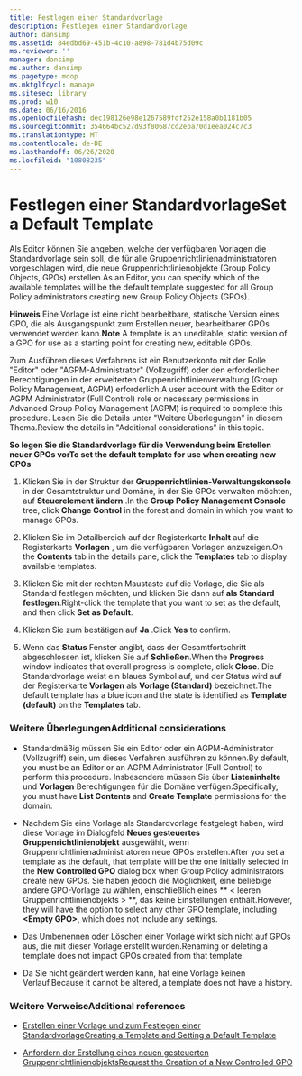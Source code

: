```yaml
---
title: Festlegen einer Standardvorlage
description: Festlegen einer Standardvorlage
author: dansimp
ms.assetid: 84edbd69-451b-4c10-a898-781d4b75d09c
ms.reviewer: ''
manager: dansimp
ms.author: dansimp
ms.pagetype: mdop
ms.mktglfcycl: manage
ms.sitesec: library
ms.prod: w10
ms.date: 06/16/2016
ms.openlocfilehash: dec198126e98e1267589fdf252e158a0b1181b05
ms.sourcegitcommit: 354664bc527d93f80687cd2eba70d1eea024c7c3
ms.translationtype: MT
ms.contentlocale: de-DE
ms.lasthandoff: 06/26/2020
ms.locfileid: "10808235"
---
```

# <span data-ttu-id="f7cb0-103">Festlegen einer Standardvorlage</span><span class="sxs-lookup"><span data-stu-id="f7cb0-103">Set a Default Template</span></span>


<span data-ttu-id="f7cb0-104">Als Editor können Sie angeben, welche der verfügbaren Vorlagen die Standardvorlage sein soll, die für alle Gruppenrichtlinienadministratoren vorgeschlagen wird, die neue Gruppenrichtlinienobjekte (Group Policy Objects, GPOs) erstellen.</span><span class="sxs-lookup"><span data-stu-id="f7cb0-104">As an Editor, you can specify which of the available templates will be the default template suggested for all Group Policy administrators creating new Group Policy Objects (GPOs).</span></span>

<span data-ttu-id="f7cb0-105">**Hinweis**  Eine Vorlage ist eine nicht bearbeitbare, statische Version eines GPO, die als Ausgangspunkt zum Erstellen neuer, bearbeitbarer GPOs verwendet werden kann.</span><span class="sxs-lookup"><span data-stu-id="f7cb0-105">**Note** A template is an uneditable, static version of a GPO for use as a starting point for creating new, editable GPOs.</span></span>

 

<span data-ttu-id="f7cb0-106">Zum Ausführen dieses Verfahrens ist ein Benutzerkonto mit der Rolle "Editor" oder "AGPM-Administrator" (Vollzugriff) oder den erforderlichen Berechtigungen in der erweiterten Gruppenrichtlinienverwaltung (Group Policy Management, AGPM) erforderlich.</span><span class="sxs-lookup"><span data-stu-id="f7cb0-106">A user account with the Editor or AGPM Administrator (Full Control) role or necessary permissions in Advanced Group Policy Management (AGPM) is required to complete this procedure.</span></span> <span data-ttu-id="f7cb0-107">Lesen Sie die Details unter "Weitere Überlegungen" in diesem Thema.</span><span class="sxs-lookup"><span data-stu-id="f7cb0-107">Review the details in "Additional considerations" in this topic.</span></span>

**<span data-ttu-id="f7cb0-108">So legen Sie die Standardvorlage für die Verwendung beim Erstellen neuer GPOs vor</span><span class="sxs-lookup"><span data-stu-id="f7cb0-108">To set the default template for use when creating new GPOs</span></span>**

1.  <span data-ttu-id="f7cb0-109">Klicken Sie in der Struktur der **Gruppenrichtlinien-Verwaltungskonsole** in der Gesamtstruktur und Domäne, in der Sie GPOs verwalten möchten, auf **Steuerelement ändern** .</span><span class="sxs-lookup"><span data-stu-id="f7cb0-109">In the **Group Policy Management Console** tree, click **Change Control** in the forest and domain in which you want to manage GPOs.</span></span>

2.  <span data-ttu-id="f7cb0-110">Klicken Sie im Detailbereich auf der Registerkarte **Inhalt** auf die Registerkarte **Vorlagen** , um die verfügbaren Vorlagen anzuzeigen.</span><span class="sxs-lookup"><span data-stu-id="f7cb0-110">On the **Contents** tab in the details pane, click the **Templates** tab to display available templates.</span></span>

3.  <span data-ttu-id="f7cb0-111">Klicken Sie mit der rechten Maustaste auf die Vorlage, die Sie als Standard festlegen möchten, und klicken Sie dann auf **als Standard festlegen**.</span><span class="sxs-lookup"><span data-stu-id="f7cb0-111">Right-click the template that you want to set as the default, and then click **Set as Default**.</span></span>

4.  <span data-ttu-id="f7cb0-112">Klicken Sie zum bestätigen auf **Ja** .</span><span class="sxs-lookup"><span data-stu-id="f7cb0-112">Click **Yes** to confirm.</span></span>

5.  <span data-ttu-id="f7cb0-113">Wenn das **Status** Fenster angibt, dass der Gesamtfortschritt abgeschlossen ist, klicken Sie auf **Schließen**.</span><span class="sxs-lookup"><span data-stu-id="f7cb0-113">When the **Progress** window indicates that overall progress is complete, click **Close**.</span></span> <span data-ttu-id="f7cb0-114">Die Standardvorlage weist ein blaues Symbol auf, und der Status wird auf der Registerkarte **Vorlagen** als **Vorlage (Standard)** bezeichnet.</span><span class="sxs-lookup"><span data-stu-id="f7cb0-114">The default template has a blue icon and the state is identified as **Template (default)** on the **Templates** tab.</span></span>

### <span data-ttu-id="f7cb0-115">Weitere Überlegungen</span><span class="sxs-lookup"><span data-stu-id="f7cb0-115">Additional considerations</span></span>

-   <span data-ttu-id="f7cb0-116">Standardmäßig müssen Sie ein Editor oder ein AGPM-Administrator (Vollzugriff) sein, um dieses Verfahren ausführen zu können.</span><span class="sxs-lookup"><span data-stu-id="f7cb0-116">By default, you must be an Editor or an AGPM Administrator (Full Control) to perform this procedure.</span></span> <span data-ttu-id="f7cb0-117">Insbesondere müssen Sie über **Listeninhalte** und **Vorlagen** Berechtigungen für die Domäne verfügen.</span><span class="sxs-lookup"><span data-stu-id="f7cb0-117">Specifically, you must have **List Contents** and **Create Template** permissions for the domain.</span></span>

-   <span data-ttu-id="f7cb0-118">Nachdem Sie eine Vorlage als Standardvorlage festgelegt haben, wird diese Vorlage im Dialogfeld **Neues gesteuertes Gruppenrichtlinienobjekt** ausgewählt, wenn Gruppenrichtlinienadministratoren neue GPOs erstellen.</span><span class="sxs-lookup"><span data-stu-id="f7cb0-118">After you set a template as the default, that template will be the one initially selected in the **New Controlled GPO** dialog box when Group Policy administrators create new GPOs.</span></span> <span data-ttu-id="f7cb0-119">Sie haben jedoch die Möglichkeit, eine beliebige andere GPO-Vorlage zu wählen, einschließlich eines \*\* &lt; leeren Gruppenrichtlinienobjekts &gt; \*\*, das keine Einstellungen enthält.</span><span class="sxs-lookup"><span data-stu-id="f7cb0-119">However, they will have the option to select any other GPO template, including **&lt;Empty GPO&gt;**, which does not include any settings.</span></span>

-   <span data-ttu-id="f7cb0-120">Das Umbenennen oder Löschen einer Vorlage wirkt sich nicht auf GPOs aus, die mit dieser Vorlage erstellt wurden.</span><span class="sxs-lookup"><span data-stu-id="f7cb0-120">Renaming or deleting a template does not impact GPOs created from that template.</span></span>

-   <span data-ttu-id="f7cb0-121">Da Sie nicht geändert werden kann, hat eine Vorlage keinen Verlauf.</span><span class="sxs-lookup"><span data-stu-id="f7cb0-121">Because it cannot be altered, a template does not have a history.</span></span>

### <span data-ttu-id="f7cb0-122">Weitere Verweise</span><span class="sxs-lookup"><span data-stu-id="f7cb0-122">Additional references</span></span>

-   [<span data-ttu-id="f7cb0-123">Erstellen einer Vorlage und zum Festlegen einer Standardvorlage</span><span class="sxs-lookup"><span data-stu-id="f7cb0-123">Creating a Template and Setting a Default Template</span></span>](creating-a-template-and-setting-a-default-template-agpm30ops.md)

-   [<span data-ttu-id="f7cb0-124">Anfordern der Erstellung eines neuen gesteuerten Gruppenrichtlinienobjekts</span><span class="sxs-lookup"><span data-stu-id="f7cb0-124">Request the Creation of a New Controlled GPO</span></span>](request-the-creation-of-a-new-controlled-gpo-agpm30ops.md)

 

 





